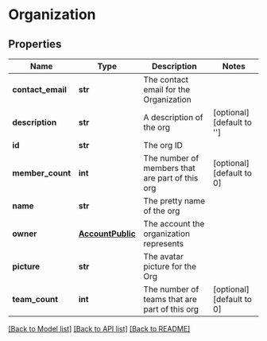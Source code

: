 # Organization

## Properties
Name | Type | Description | Notes
------------ | ------------- | ------------- | -------------
**contact_email** | **str** | The contact email for the Organization | 
**description** | **str** | A description of the org | [optional] [default to '']
**id** | **str** | The org ID | 
**member_count** | **int** | The number of members that are part of this org | [optional] [default to 0]
**name** | **str** | The pretty name of the org | 
**owner** | [**AccountPublic**](AccountPublic.md) | The account the organization represents | 
**picture** | **str** | The avatar picture for the Org | 
**team_count** | **int** | The number of teams that are part of this org | [optional] [default to 0]

[[Back to Model list]](../README.md#documentation-for-models) [[Back to API list]](../README.md#documentation-for-api-endpoints) [[Back to README]](../README.md)



